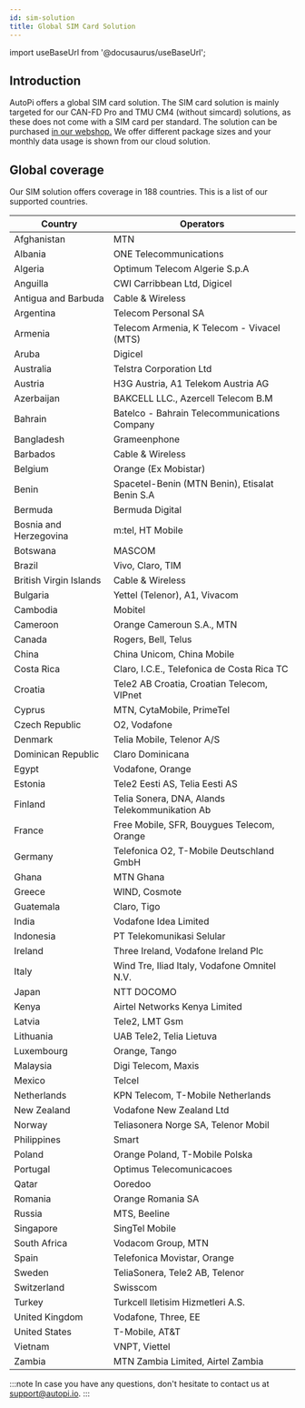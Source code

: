 ```yaml
---
id: sim-solution
title: Global SIM Card Solution
---
```

import useBaseUrl from '@docusaurus/useBaseUrl';

## Introduction
AutoPi offers a global SIM card solution. The SIM card solution is mainly targeted for our CAN-FD Pro and TMU CM4 (without simcard) solutions, as these does not come with a SIM card per standard. The solution can be purchased <a href="https://shop.autopi.io/products/global-sim-card-solution">in our webshop.</a> We offer different package sizes and your monthly data usage is shown from our cloud solution. 


## Global coverage

Our SIM solution offers coverage in 188 countries. This is a list of our supported countries. 


| Country                | Operators                                      |
|------------------------|-----------------------------------------------|
| Afghanistan            | MTN                                           |
| Albania                | ONE Telecommunications                        |
| Algeria                | Optimum Telecom Algerie S.p.A                 |
| Anguilla               | CWI Carribbean Ltd, Digicel                   |
| Antigua and Barbuda    | Cable & Wireless                              |
| Argentina              | Telecom Personal SA                           |
| Armenia                | Telecom Armenia, K Telecom - Vivacel (MTS)    |
| Aruba                  | Digicel                                       |
| Australia              | Telstra Corporation Ltd                       |
| Austria                | H3G Austria, A1 Telekom Austria AG           |
| Azerbaijan             | BAKCELL LLC., Azercell Telecom B.M            |
| Bahrain                | Batelco - Bahrain Telecommunications Company  |
| Bangladesh             | Grameenphone                                  |
| Barbados               | Cable & Wireless                              |
| Belgium                | Orange (Ex Mobistar)                          |
| Benin                  | Spacetel-Benin (MTN Benin), Etisalat Benin S.A|
| Bermuda                | Bermuda Digital                               |
| Bosnia and Herzegovina | m:tel, HT Mobile                              |
| Botswana               | MASCOM                                        |
| Brazil                 | Vivo, Claro, TIM                              |
| British Virgin Islands | Cable & Wireless                              |
| Bulgaria               | Yettel (Telenor), A1, Vivacom                 |
| Cambodia               | Mobitel                                       |
| Cameroon               | Orange Cameroun S.A., MTN                     |
| Canada                 | Rogers, Bell, Telus                          |
| China                  | China Unicom, China Mobile                    |
| Costa Rica             | Claro, I.C.E., Telefonica de Costa Rica TC    |
| Croatia                | Tele2 AB Croatia, Croatian Telecom, VIPnet    |
| Cyprus                 | MTN, CytaMobile, PrimeTel                    |
| Czech Republic         | O2, Vodafone                                  |
| Denmark                | Telia Mobile, Telenor A/S                     |
| Dominican Republic     | Claro Dominicana                              |
| Egypt                  | Vodafone, Orange                              |
| Estonia                | Tele2 Eesti AS, Telia Eesti AS                |
| Finland                | Telia Sonera, DNA, Alands Telekommunikation Ab|
| France                 | Free Mobile, SFR, Bouygues Telecom, Orange    |
| Germany                | Telefonica O2, T-Mobile Deutschland GmbH      |
| Ghana                  | MTN Ghana                                     |
| Greece                 | WIND, Cosmote                                 |
| Guatemala              | Claro, Tigo                                   |
| India                  | Vodafone Idea Limited                         |
| Indonesia              | PT Telekomunikasi Selular                     |
| Ireland                | Three Ireland, Vodafone Ireland Plc           |
| Italy                  | Wind Tre, Iliad Italy, Vodafone Omnitel N.V.  |
| Japan                  | NTT DOCOMO                                    |
| Kenya                  | Airtel Networks Kenya Limited                 |
| Latvia                 | Tele2, LMT Gsm                                |
| Lithuania              | UAB Tele2, Telia Lietuva                      |
| Luxembourg             | Orange, Tango                                 |
| Malaysia               | Digi Telecom, Maxis                           |
| Mexico                 | Telcel                                        |
| Netherlands            | KPN Telecom, T-Mobile Netherlands             |
| New Zealand            | Vodafone New Zealand Ltd                      |
| Norway                 | Teliasonera Norge SA, Telenor Mobil           |
| Philippines            | Smart                                         |
| Poland                 | Orange Poland, T-Mobile Polska                |
| Portugal               | Optimus Telecomunicacoes                      |
| Qatar                  | Ooredoo                                       |
| Romania                | Orange Romania SA                             |
| Russia                 | MTS, Beeline                                  |
| Singapore              | SingTel Mobile                                |
| South Africa           | Vodacom Group, MTN                            |
| Spain                  | Telefonica Movistar, Orange                   |
| Sweden                 | TeliaSonera, Tele2 AB, Telenor                |
| Switzerland            | Swisscom                                      |
| Turkey                 | Turkcell Iletisim Hizmetleri A.S.             |
| United Kingdom         | Vodafone, Three, EE                           |
| United States          | T-Mobile, AT&T                                |
| Vietnam                | VNPT, Viettel                                 |
| Zambia                 | MTN Zambia Limited, Airtel Zambia             |

:::note
In case you have any questions, don't hesitate to contact us at [support@autopi.io](mailto:support@autopi.io).
:::
